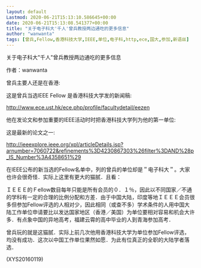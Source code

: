 ```yaml
---
layout: default
Lastmod: 2020-06-21T15:13:10.586645+00:00
date: 2020-06-21T15:13:08.541377+00:00
title: "关于电子科大'千人'曾兵教授两边通吃的更多信息"
author: "wanwanta"
tags: [曾兵,Fellow,香港科技大学,IEEE,单位,电子科,http,ece,国大,参加,新语丝]
---
```


关于电子科大"千人"曾兵教授两边通吃的更多信息

作者：wanwanta

曾兵主要人还是在香港:

这是曾兵当选IEEE Fellow 是香港科技大学发的新闻稿:

http://www.ece.ust.hk/ece.php/profile/facultydetail/eezen

他在发论文和参加重要的IEEE活动时时把香港科技大学列为他的第一单位:

这是最新的论文之一:

http://ieeexplore.ieee.org/xpl/articleDetails.jsp?arnumber=7060722&refinements%3D4230867303%26filter%3DAND%28p_IS_Number%3A4358651%29

在IEEE公布的新当选的Fellow名单中，列的曾兵的单位却是＂电子科大＂。大家也许会很奇怪．实际上这里有更大的猫腻．且看：

ＩＥＥＥ的Ｆellow数目每年只能是所有会员的０．１％，因此以不同国家／不通的学科有一定的合理的比例分配和方差．由于中国大陆，印度等地ＩＥＥＥ会员很多但参加Fellow评选的人相对少，因此相同（或查不多）学术条件的人用中国大陆工作单位申请要比以发达国家地区（香港／美国）为单位要相对容易和机会大许多．有点象中国的异地高考，福建云霄的高中毕业的人到青海参加高考．

曾兵玩的就是这猫腻．实际上前几次他用香港科技大学为单位参加Fellow评选，均没有成功．这次以中国工作单位果然如愿．为此有位真正的全职的大陆学者落选．

(XYS20160119)

